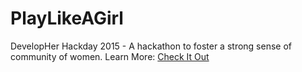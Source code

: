 # PlayLikeAGirl
DevelopHer Hackday 2015 - A hackathon to foster a strong sense of community of women.
Learn More: [Check It Out](http://sananasar.github.io/DevelopHerHackday-PlayLikeAGirl/)
